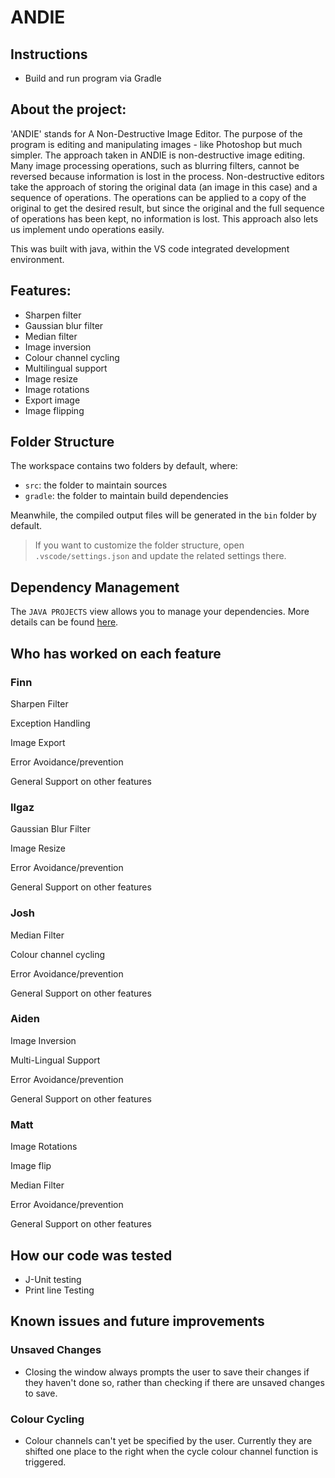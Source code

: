 #  **ANDIE**

## Instructions
- Build and run program via Gradle

## About the project:

'ANDIE' stands for A Non-Destructive Image Editor. The purpose of the program is editing and manipulating images - like Photoshop but much simpler. The approach taken in ANDIE is non-destructive image editing. Many image processing operations, such as blurring filters, cannot be reversed because information is lost in the process. Non-destructive editors take the approach of storing the original data (an image in this case) and a sequence of operations. The operations can be applied to a copy of the original to get the desired result, but since the original and the full sequence of operations has been kept, no information is lost. This approach also lets us implement undo operations easily.

This was built with java, within the VS code integrated development environment.

## **Features:**
* Sharpen filter
* Gaussian blur filter
* Median filter
* Image inversion
* Colour channel cycling
* Multilingual support
* Image resize
* Image rotations
* Export image
* Image flipping

## **Folder Structure**

The workspace contains two folders by default, where:

- `src`: the folder to maintain sources
- `gradle`: the folder to maintain build dependencies

Meanwhile, the compiled output files will be generated in the `bin` folder by default.

> If you want to customize the folder structure, open `.vscode/settings.json` and update the related settings there.

## **Dependency Management**

The `JAVA PROJECTS` view allows you to manage your dependencies. More details can be found [here](https://github.com/microsoft/vscode-java-dependency#manage-dependencies).

## Who has worked on each feature

### Finn
Sharpen Filter

Exception Handling

Image Export

Error Avoidance/prevention

General Support on other features

### Ilgaz
Gaussian Blur Filter

Image Resize

Error Avoidance/prevention

General Support on other features

### Josh
Median Filter

Colour channel cycling

Error Avoidance/prevention

General Support on other features

### Aiden
Image Inversion

Multi-Lingual Support

Error Avoidance/prevention

General Support on other features

### Matt
Image Rotations

Image flip

Median Filter

Error Avoidance/prevention

General Support on other features

## How our code was tested
* J-Unit testing
* Print line Testing

## Known issues and future improvements
### Unsaved Changes
- Closing the window always prompts the user to save their changes if they haven't done so, rather than checking if there are unsaved changes to save.
### Colour Cycling
- Colour channels can't yet be specified by the user. Currently they are shifted one place to the right when the cycle colour channel function is triggered.
